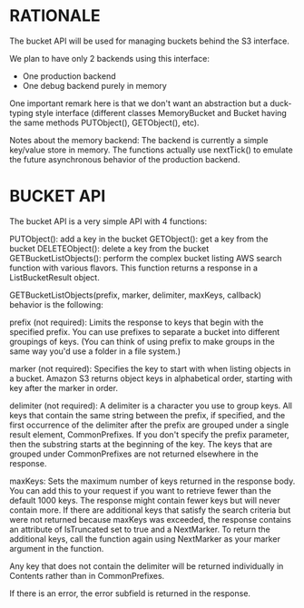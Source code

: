 RATIONALE
=========
The bucket API will be used for managing buckets behind the S3 interface.

We plan to have only 2 backends using this interface:
* One production backend
* One debug backend purely in memory

One important remark here is that we don't want an abstraction but a duck-typing style interface (different classes MemoryBucket and Bucket having the same methods PUTObject(), GETObject(), etc).

Notes about the memory backend: The backend is currently a simple key/value store in memory. The functions actually use nextTick() to emulate the future asynchronous behavior of the production backend.



BUCKET API
==========

The bucket API is a very simple API with 4 functions:

PUTObject(): add a key in the bucket
GETObject(): get a key from the bucket
DELETEObject(): delete a key from the bucket
GETBucketListObjects(): perform the complex bucket listing AWS search function with various flavors. This function returns a response in a ListBucketResult object.

GETBucketListObjects(prefix, marker, delimiter, maxKeys, callback) behavior is the following:

prefix (not required): Limits the response to keys that begin with the specified prefix. You can use prefixes to separate a bucket into different groupings of keys. (You can think of using prefix to make groups in the same way you'd use a folder in a file system.)

marker (not required): Specifies the key to start with when listing objects in a bucket. Amazon S3 returns object keys in alphabetical order, starting with key after the marker in order.

delimiter (not required): A delimiter is a character you use to group keys.
All keys that contain the same string between the prefix, if specified, and the first occurrence of the delimiter after the prefix are grouped under a single result element, CommonPrefixes. If you don't specify the prefix parameter, then the substring starts at the beginning of the key. The keys that are grouped under CommonPrefixes are not returned elsewhere in the response.

maxKeys: Sets the maximum number of keys returned in the response body. You can add this to your request if you want to retrieve fewer than the default 1000 keys. 
The response might contain fewer keys but will never contain more. If there are additional keys that satisfy the search criteria but were not returned because maxKeys was exceeded, the response contains an attribute of IsTruncated set to true and a NextMarker. To return the additional keys, call the function again using NextMarker as your marker argument in the function.  

Any key that does not contain the delimiter will be returned individually in Contents rather than in CommonPrefixes.  

If there is an error, the error subfield is returned in the response.

